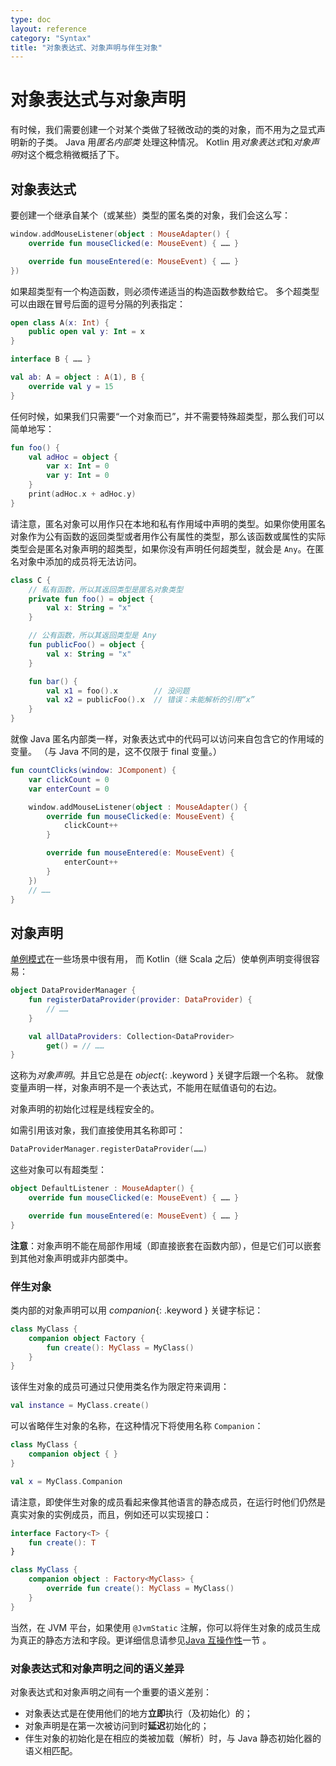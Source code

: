 ```yaml
---
type: doc
layout: reference
category: "Syntax"
title: "对象表达式、对象声明与伴生对象"
---
```


# 对象表达式与对象声明

有时候，我们需要创建一个对某个类做了轻微改动的类的对象，而不用为之显式声明新的子类。
Java 用*匿名内部类* 处理这种情况。
Kotlin 用*对象表达式*和*对象声明*对这个概念稍微概括了下。

## 对象表达式

要创建一个继承自某个（或某些）类型的匿名类的对象，我们会这么写：


``` kotlin
window.addMouseListener(object : MouseAdapter() {
    override fun mouseClicked(e: MouseEvent) { …… }

    override fun mouseEntered(e: MouseEvent) { …… }
})
```


如果超类型有一个构造函数，则必须传递适当的构造函数参数给它。
多个超类型可以由跟在冒号后面的逗号分隔的列表指定：


``` kotlin
open class A(x: Int) {
    public open val y: Int = x
}

interface B { …… }

val ab: A = object : A(1), B {
    override val y = 15
}
```


任何时候，如果我们只需要“一个对象而已”，并不需要特殊超类型，那么我们可以简单地写：


``` kotlin
fun foo() {
    val adHoc = object {
        var x: Int = 0
        var y: Int = 0
    }
    print(adHoc.x + adHoc.y)
}
```


请注意，匿名对象可以用作只在本地和私有作用域中声明的类型。如果你使用匿名对象作为公有函数的<!--
-->返回类型或者用作公有属性的类型，那么该函数或属性的实际类型<!--
-->会是匿名对象声明的超类型，如果你没有声明任何超类型，就会是 `Any`。在匿名对象<!--
-->中添加的成员将无法访问。


``` kotlin
class C {
    // 私有函数，所以其返回类型是匿名对象类型
    private fun foo() = object {
        val x: String = "x"
    }

    // 公有函数，所以其返回类型是 Any
    fun publicFoo() = object {
        val x: String = "x"
    }

    fun bar() {
        val x1 = foo().x        // 没问题
        val x2 = publicFoo().x  // 错误：未能解析的引用“x”
    }
}
```


就像 Java 匿名内部类一样，对象表达式中的代码可以访问来自包含它的作用域的变量。
（与 Java 不同的是，这不仅限于 final 变量。）


``` kotlin
fun countClicks(window: JComponent) {
    var clickCount = 0
    var enterCount = 0

    window.addMouseListener(object : MouseAdapter() {
        override fun mouseClicked(e: MouseEvent) {
            clickCount++
        }

        override fun mouseEntered(e: MouseEvent) {
            enterCount++
        }
    })
    // ……
}
```


## 对象声明

[单例模式](http://en.wikipedia.org/wiki/Singleton_pattern)在一些场景中很有用，
而 Kotlin（继 Scala 之后）使单例声明变得很容易：


``` kotlin
object DataProviderManager {
    fun registerDataProvider(provider: DataProvider) {
        // ……
    }

    val allDataProviders: Collection<DataProvider>
        get() = // ……
}
```


这称为*对象声明*。并且它总是在 *object*{: .keyword } 关键字后跟一个名称。
就像变量声明一样，对象声明不是一个表达式，不能用在赋值语句的右边。

对象声明的初始化过程是线程安全的。

如需引用该对象，我们直接使用其名称即可：


``` kotlin
DataProviderManager.registerDataProvider(……)
```


这些对象可以有超类型：


``` kotlin
object DefaultListener : MouseAdapter() {
    override fun mouseClicked(e: MouseEvent) { …… }

    override fun mouseEntered(e: MouseEvent) { …… }
}
```


**注意**：对象声明不能在局部作用域（即直接嵌套在函数内部），但是它们可以嵌套到其他对象声明或非内部类中。


### 伴生对象

类内部的对象声明可以用 *companion*{: .keyword } 关键字标记：


``` kotlin
class MyClass {
    companion object Factory {
        fun create(): MyClass = MyClass()
    }
}
```


该伴生对象的成员可通过只使用类名作为限定符来调用：


``` kotlin
val instance = MyClass.create()
```


可以省略伴生对象的名称，在这种情况下将使用名称 `Companion`：


``` kotlin
class MyClass {
    companion object { }
}

val x = MyClass.Companion
```


请注意，即使伴生对象的成员看起来像其他语言的静态成员，在运行时他们<!--
-->仍然是真实对象的实例成员，而且，例如还可以实现接口：


``` kotlin
interface Factory<T> {
    fun create(): T
}

class MyClass {
    companion object : Factory<MyClass> {
        override fun create(): MyClass = MyClass()
    }
}
```


当然，在 JVM 平台，如果使用 `@JvmStatic` 注解，你可以将伴生对象的成员生成为真正的<!--
-->静态方法和字段。更详细信息请参见[Java 互操作性](java-to-kotlin-interop.html#静态字段)一节
。


### 对象表达式和对象声明之间的语义差异

对象表达式和对象声明之间有一个重要的语义差别：

* 对象表达式是在使用他们的地方**立即**执行（及初始化）的；
* 对象声明是在第一次被访问到时**延迟**初始化的；
* 伴生对象的初始化是在相应的类被加载（解析）时，与 Java 静态初始化器的语义相匹配。

